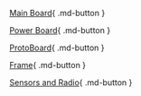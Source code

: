[Main Board](https://www.mosaicsat.org/core_documentation/hardware/main_board/){ .md-button }

[Power Board](https://www.mosaicsat.org/core_documentation/hardware/power_board/){ .md-button }

[ProtoBoard](https://www.mosaicsat.org/core_documentation/hardware/protoboard/){ .md-button }

[Frame](https://www.mosaicsat.org/core_documentation/hardware/frame/){ .md-button }

[Sensors and Radio](https://www.mosaicsat.org/core_documentation/hardware/sensors_and_radios/){ .md-button }